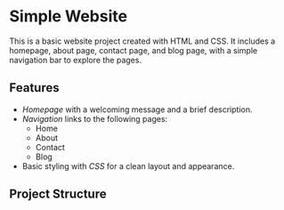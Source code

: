 # Simple Website

This is a basic website project created with HTML and CSS. It includes a homepage, about page, contact page, and blog page, with a simple navigation bar to explore the pages.

## Features

- *Homepage* with a welcoming message and a brief description.
- *Navigation* links to the following pages:
  - Home
  - About
  - Contact
  - Blog
- Basic styling with *CSS* for a clean layout and appearance.

## Project Structure